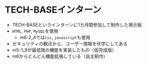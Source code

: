 # TECH-BASEインターン
- TECH-BASEというインターンに1カ月間参加して制作した掲示板
- `HTML`, `PHP`, `MySQL`を使用
    - m6-2_4では`css`, `javascript`も使用
- セキュリティの観点から、ユーザー情報を伏字にしてある
- m5-1_9が最低限の機能を実装したもの（仮完成版）
- m6からどんどん機能拡張している（自主制作）
